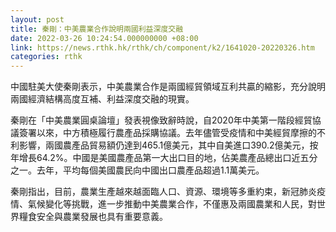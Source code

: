 ```yaml
---
layout: post
title: 秦剛：中美農業合作說明兩國利益深度交融
date: 2022-03-26 10:24:54.000000000 +08:00
link: https://news.rthk.hk/rthk/ch/component/k2/1641020-20220326.htm
categories: rthk
---
```


中國駐美大使秦剛表示，中美農業合作是兩國經貿領域互利共贏的縮影，充分說明兩國經濟結構高度互補、利益深度交融的現實。

秦剛在「中美農業圓桌論壇」發表視像致辭時說，自2020年中美第一階段經貿協議簽署以來，中方積極履行農產品採購協議。去年儘管受疫情和中美經貿摩擦的不利影響，兩國農產品貿易額仍達到465.1億美元，其中自美進口390.2億美元，按年增長64.2%。中國是美國農產品第一大出口目的地，佔美農產品總出口近五分之一。去年，平均每個美國農民向中國出口農產品超過1.1萬美元。

秦剛指出，目前，農業生產越來越面臨人口、資源、環境等多重約束，新冠肺炎疫情、氣候變化等挑戰，進一步推動中美農業合作，不僅惠及兩國農業和人民，對世界糧食安全與農業發展也具有重要意義。
